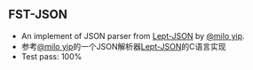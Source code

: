 <!--
 * @Author: HanwGeek
 * @Github: https://github.com/HanwGeek
 * @Description: 
 * @Date: 2020-01-03 21:39:06
 * @Last Modified: 2020-01-03 21:39:07
 -->
## FST-JSON
* An implement of JSON parser from [Lept-JSON](https://github.com/miloyip/json-tutorial) by [@milo yip](https://github.com/miloyip).
* 参考[@milo yip](https://github.com/miloyip)的一个JSON解析器[Lept-JSON](https://github.com/miloyip/json-tutorial)的C语言实现
* Test pass: 100%
